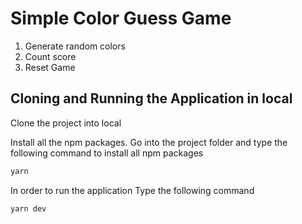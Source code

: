 # Simple Color Guess Game

1. Generate random colors
1. Count score
1. Reset Game

## Cloning and Running the Application in local

Clone the project into local

Install all the npm packages. Go into the project folder and type the following command to install all npm packages

```bash
yarn
```

In order to run the application Type the following command

```bash
yarn dev
```
